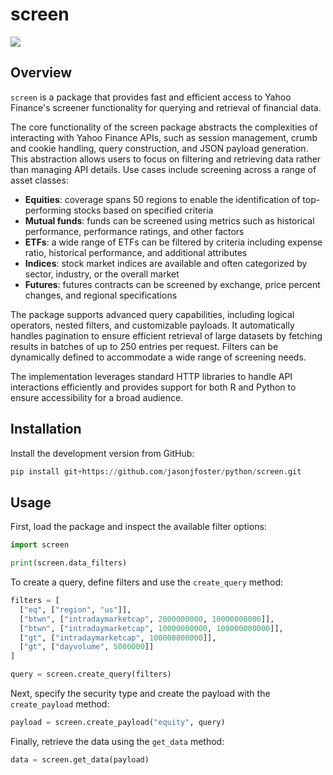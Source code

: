 # screen

[![](https://github.com/jasonjfoster/screen/actions/workflows/check-standard.yaml/badge.svg)](https://github.com/jasonjfoster/screen/actions/workflows/check-standard.yaml)

## Overview

`screen` is a package that provides fast and efficient access to Yahoo Finance's screener functionality for querying and retrieval of financial data.

The core functionality of the screen package abstracts the complexities of interacting with Yahoo Finance APIs, such as session management, crumb and cookie handling, query construction, and JSON payload generation. This abstraction allows users to focus on filtering and retrieving data rather than managing API details. Use cases include screening across a range of asset classes:

* **Equities**: coverage spans 50 regions to enable the identification of top-performing stocks based on specified criteria
* **Mutual funds**: funds can be screened using metrics such as historical performance, performance ratings, and other factors
* **ETFs**: a wide range of ETFs can be filtered by criteria including expense ratio, historical performance, and additional attributes
* **Indices**: stock market indices are available and often categorized by sector, industry, or the overall market
* **Futures**: futures contracts can be screened by exchange, price percent changes, and regional specifications

The package supports advanced query capabilities, including logical operators, nested filters, and customizable payloads. It automatically handles pagination to ensure efficient retrieval of large datasets by fetching results in batches of up to 250 entries per request. Filters can be dynamically defined to accommodate a wide range of screening needs.

The implementation leverages standard HTTP libraries to handle API interactions efficiently and provides support for both R and Python to ensure accessibility for a broad audience.

## Installation

Install the development version from GitHub:

```python
pip install git+https://github.com/jasonjfoster/python/screen.git
```

## Usage

First, load the package and inspect the available filter options:

```python
import screen

print(screen.data_filters)
```

To create a query, define filters and use the `create_query` method:

```python
filters = [
  ["eq", ["region", "us"]],
  ["btwn", ["intradaymarketcap", 2000000000, 10000000000]],
  ["btwn", ["intradaymarketcap", 10000000000, 100000000000]],
  ["gt", ["intradaymarketcap", 100000000000]],
  ["gt", ["dayvolume", 5000000]]
]

query = screen.create_query(filters)
```

Next, specify the security type and create the payload with the `create_payload` method:

```python
payload = screen.create_payload("equity", query)
```

Finally, retrieve the data using the `get_data` method:

```python
data = screen.get_data(payload)
```
